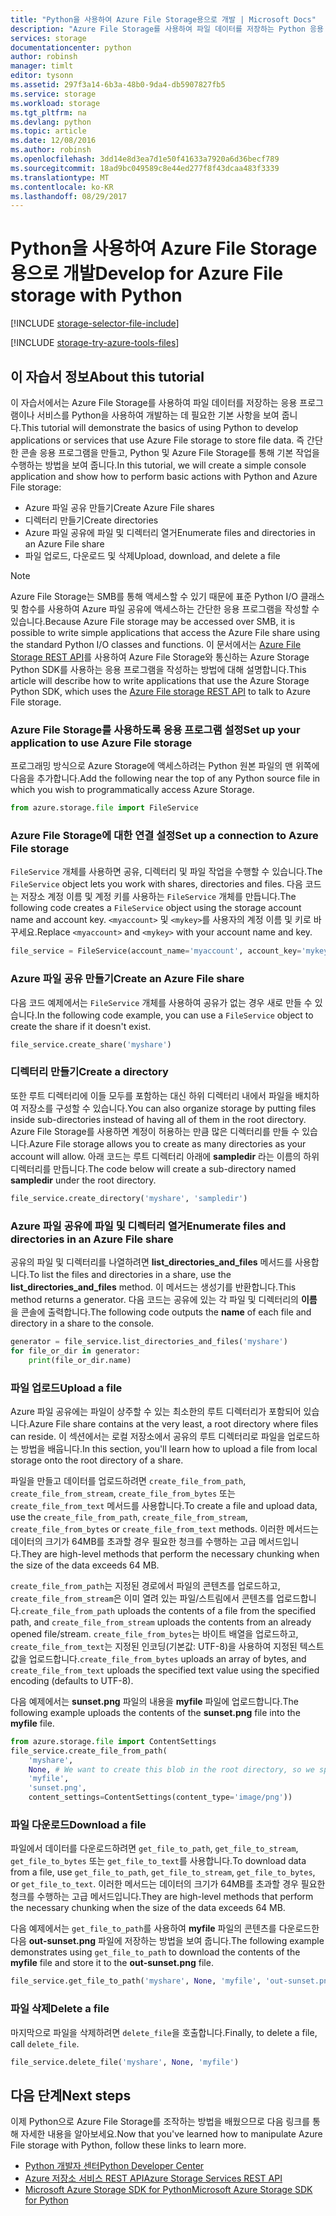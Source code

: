 ```yaml
---
title: "Python을 사용하여 Azure File Storage용으로 개발 | Microsoft Docs"
description: "Azure File Storage를 사용하여 파일 데이터를 저장하는 Python 응용 프로그램 및 서비스를 개발하는 방법에 대해 알아봅니다."
services: storage
documentationcenter: python
author: robinsh
manager: timlt
editor: tysonn
ms.assetid: 297f3a14-6b3a-48b0-9da4-db5907827fb5
ms.service: storage
ms.workload: storage
ms.tgt_pltfrm: na
ms.devlang: python
ms.topic: article
ms.date: 12/08/2016
ms.author: robinsh
ms.openlocfilehash: 3dd14e8d3ea7d1e50f41633a7920a6d36becf789
ms.sourcegitcommit: 18ad9bc049589c8e44ed277f8f43dcaa483f3339
ms.translationtype: MT
ms.contentlocale: ko-KR
ms.lasthandoff: 08/29/2017
---
```

# <a name="develop-for-azure-file-storage-with-python"></a><span data-ttu-id="5a6dc-103">Python을 사용하여 Azure File Storage용으로 개발</span><span class="sxs-lookup"><span data-stu-id="5a6dc-103">Develop for Azure File storage with Python</span></span>
[!INCLUDE [storage-selector-file-include](../../../includes/storage-selector-file-include.md)]

[!INCLUDE [storage-try-azure-tools-files](../../../includes/storage-try-azure-tools-files.md)]

## <a name="about-this-tutorial"></a><span data-ttu-id="5a6dc-104">이 자습서 정보</span><span class="sxs-lookup"><span data-stu-id="5a6dc-104">About this tutorial</span></span>
<span data-ttu-id="5a6dc-105">이 자습서에서는 Azure File Storage를 사용하여 파일 데이터를 저장하는 응용 프로그램이나 서비스를 Python을 사용하여 개발하는 데 필요한 기본 사항을 보여 줍니다.</span><span class="sxs-lookup"><span data-stu-id="5a6dc-105">This tutorial will demonstrate the basics of using Python to develop applications or services that use Azure File storage to store file data.</span></span> <span data-ttu-id="5a6dc-106">즉 간단한 콘솔 응용 프로그램을 만들고, Python 및 Azure File Storage를 통해 기본 작업을 수행하는 방법을 보여 줍니다.</span><span class="sxs-lookup"><span data-stu-id="5a6dc-106">In this tutorial, we will create a simple console application and show how to perform basic actions with Python and Azure File storage:</span></span>

* <span data-ttu-id="5a6dc-107">Azure 파일 공유 만들기</span><span class="sxs-lookup"><span data-stu-id="5a6dc-107">Create Azure File shares</span></span>
* <span data-ttu-id="5a6dc-108">디렉터리 만들기</span><span class="sxs-lookup"><span data-stu-id="5a6dc-108">Create directories</span></span>
* <span data-ttu-id="5a6dc-109">Azure 파일 공유에 파일 및 디렉터리 열거</span><span class="sxs-lookup"><span data-stu-id="5a6dc-109">Enumerate files and directories in an Azure File share</span></span>
* <span data-ttu-id="5a6dc-110">파일 업로드, 다운로드 및 삭제</span><span class="sxs-lookup"><span data-stu-id="5a6dc-110">Upload, download, and delete a file</span></span>

> [!Note]  
> <span data-ttu-id="5a6dc-111">Azure File Storage는 SMB를 통해 액세스할 수 있기 때문에 표준 Python I/O 클래스 및 함수를 사용하여 Azure 파일 공유에 액세스하는 간단한 응용 프로그램을 작성할 수 있습니다.</span><span class="sxs-lookup"><span data-stu-id="5a6dc-111">Because Azure File storage may be accessed over SMB, it is possible to write simple applications that access the Azure File share using the standard Python I/O classes and functions.</span></span> <span data-ttu-id="5a6dc-112">이 문서에서는 [Azure File Storage REST API](https://docs.microsoft.com/en-us/rest/api/storageservices/fileservices/file-service-rest-api)를 사용하여 Azure File Storage와 통신하는 Azure Storage Python SDK를 사용하는 응용 프로그램을 작성하는 방법에 대해 설명합니다.</span><span class="sxs-lookup"><span data-stu-id="5a6dc-112">This article will describe how to write applications that use the Azure Storage Python SDK, which uses the [Azure File storage REST API](https://docs.microsoft.com/en-us/rest/api/storageservices/fileservices/file-service-rest-api) to talk to Azure File storage.</span></span>

### <a name="set-up-your-application-to-use-azure-file-storage"></a><span data-ttu-id="5a6dc-113">Azure File Storage를 사용하도록 응용 프로그램 설정</span><span class="sxs-lookup"><span data-stu-id="5a6dc-113">Set up your application to use Azure File storage</span></span>
<span data-ttu-id="5a6dc-114">프로그래밍 방식으로 Azure Storage에 액세스하려는 Python 원본 파일의 맨 위쪽에 다음을 추가합니다.</span><span class="sxs-lookup"><span data-stu-id="5a6dc-114">Add the following near the top of any Python source file in which you wish to programmatically access Azure Storage.</span></span>

```python
from azure.storage.file import FileService
```

### <a name="set-up-a-connection-to-azure-file-storage"></a><span data-ttu-id="5a6dc-115">Azure File Storage에 대한 연결 설정</span><span class="sxs-lookup"><span data-stu-id="5a6dc-115">Set up a connection to Azure File storage</span></span> 
<span data-ttu-id="5a6dc-116">`FileService` 개체를 사용하면 공유, 디렉터리 및 파일 작업을 수행할 수 있습니다.</span><span class="sxs-lookup"><span data-stu-id="5a6dc-116">The `FileService` object lets you work with shares, directories and files.</span></span> <span data-ttu-id="5a6dc-117">다음 코드는 저장소 계정 이름 및 계정 키를 사용하는 `FileService` 개체를 만듭니다.</span><span class="sxs-lookup"><span data-stu-id="5a6dc-117">The following code creates a `FileService` object using the storage account name and account key.</span></span> <span data-ttu-id="5a6dc-118">`<myaccount>` 및 `<mykey>`를 사용자의 계정 이름 및 키로 바꾸세요.</span><span class="sxs-lookup"><span data-stu-id="5a6dc-118">Replace `<myaccount>` and `<mykey>` with your account name and key.</span></span>

```python
file_service = FileService(account_name='myaccount', account_key='mykey')
```

### <a name="create-an-azure-file-share"></a><span data-ttu-id="5a6dc-119">Azure 파일 공유 만들기</span><span class="sxs-lookup"><span data-stu-id="5a6dc-119">Create an Azure File share</span></span>
<span data-ttu-id="5a6dc-120">다음 코드 예제에서는 `FileService` 개체를 사용하여 공유가 없는 경우 새로 만들 수 있습니다.</span><span class="sxs-lookup"><span data-stu-id="5a6dc-120">In the following code example, you can use a `FileService` object to create the share if it doesn't exist.</span></span>

```python
file_service.create_share('myshare')
```

### <a name="create-a-directory"></a><span data-ttu-id="5a6dc-121">디렉터리 만들기</span><span class="sxs-lookup"><span data-stu-id="5a6dc-121">Create a directory</span></span>
<span data-ttu-id="5a6dc-122">또한 루트 디렉터리에 이들 모두를 포함하는 대신 하위 디렉터리 내에서 파일을 배치하여 저장소를 구성할 수 있습니다.</span><span class="sxs-lookup"><span data-stu-id="5a6dc-122">You can also organize storage by putting files inside sub-directories instead of having all of them in the root directory.</span></span> <span data-ttu-id="5a6dc-123">Azure File Storage를 사용하면 계정이 허용하는 만큼 많은 디렉터리를 만들 수 있습니다.</span><span class="sxs-lookup"><span data-stu-id="5a6dc-123">Azure File storage allows you to create as many directories as your account will allow.</span></span> <span data-ttu-id="5a6dc-124">아래 코드는 루트 디렉터리 아래에 **sampledir** 라는 이름의 하위 디렉터리를 만듭니다.</span><span class="sxs-lookup"><span data-stu-id="5a6dc-124">The code below will create a sub-directory named **sampledir** under the root directory.</span></span>

```python
file_service.create_directory('myshare', 'sampledir')
```

### <a name="enumerate-files-and-directories-in-an-azure-file-share"></a><span data-ttu-id="5a6dc-125">Azure 파일 공유에 파일 및 디렉터리 열거</span><span class="sxs-lookup"><span data-stu-id="5a6dc-125">Enumerate files and directories in an Azure File share</span></span>
<span data-ttu-id="5a6dc-126">공유의 파일 및 디렉터리를 나열하려면 **list\_directories\_and\_files** 메서드를 사용합니다.</span><span class="sxs-lookup"><span data-stu-id="5a6dc-126">To list the files and directories in a share, use the **list\_directories\_and\_files** method.</span></span> <span data-ttu-id="5a6dc-127">이 메서드는 생성기를 반환합니다.</span><span class="sxs-lookup"><span data-stu-id="5a6dc-127">This method returns a generator.</span></span> <span data-ttu-id="5a6dc-128">다음 코드는 공유에 있는 각 파일 및 디렉터리의 **이름** 을 콘솔에 출력합니다.</span><span class="sxs-lookup"><span data-stu-id="5a6dc-128">The following code outputs the **name** of each file and directory in a share to the console.</span></span>

```python
generator = file_service.list_directories_and_files('myshare')
for file_or_dir in generator:
    print(file_or_dir.name)
```

### <a name="upload-a-file"></a><span data-ttu-id="5a6dc-129">파일 업로드</span><span class="sxs-lookup"><span data-stu-id="5a6dc-129">Upload a file</span></span> 
<span data-ttu-id="5a6dc-130">Azure 파일 공유에는 파일이 상주할 수 있는 최소한의 루트 디렉터리가 포함되어 있습니다.</span><span class="sxs-lookup"><span data-stu-id="5a6dc-130">Azure File share contains at the very least, a root directory where files can reside.</span></span> <span data-ttu-id="5a6dc-131">이 섹션에서는 로컬 저장소에서 공유의 루트 디렉터리로 파일을 업로드하는 방법을 배웁니다.</span><span class="sxs-lookup"><span data-stu-id="5a6dc-131">In this section, you'll learn how to upload a file from local storage onto the root directory of a share.</span></span>

<span data-ttu-id="5a6dc-132">파일을 만들고 데이터를 업로드하려면 `create_file_from_path`, `create_file_from_stream`, `create_file_from_bytes` 또는 `create_file_from_text` 메서드를 사용합니다.</span><span class="sxs-lookup"><span data-stu-id="5a6dc-132">To create a file and upload data, use the `create_file_from_path`, `create_file_from_stream`, `create_file_from_bytes` or `create_file_from_text` methods.</span></span> <span data-ttu-id="5a6dc-133">이러한 메서드는 데이터의 크기가 64MB를 초과할 경우 필요한 청크를 수행하는 고급 메서드입니다.</span><span class="sxs-lookup"><span data-stu-id="5a6dc-133">They are high-level methods that perform the necessary chunking when the size of the data exceeds 64 MB.</span></span>

<span data-ttu-id="5a6dc-134">`create_file_from_path`는 지정된 경로에서 파일의 콘텐츠를 업로드하고, `create_file_from_stream`은 이미 열려 있는 파일/스트림에서 콘텐츠를 업로드합니다.</span><span class="sxs-lookup"><span data-stu-id="5a6dc-134">`create_file_from_path` uploads the contents of a file from the specified path, and `create_file_from_stream` uploads the contents from an already opened file/stream.</span></span> <span data-ttu-id="5a6dc-135">`create_file_from_bytes`는 바이트 배열을 업로드하고, `create_file_from_text`는 지정된 인코딩(기본값: UTF-8)을 사용하여 지정된 텍스트 값을 업로드합니다.</span><span class="sxs-lookup"><span data-stu-id="5a6dc-135">`create_file_from_bytes` uploads an array of bytes, and `create_file_from_text` uploads the specified text value using the specified encoding (defaults to UTF-8).</span></span>

<span data-ttu-id="5a6dc-136">다음 예제에서는 **sunset.png** 파일의 내용을 **myfile** 파일에 업로드합니다.</span><span class="sxs-lookup"><span data-stu-id="5a6dc-136">The following example uploads the contents of the **sunset.png** file into the **myfile** file.</span></span>

```python
from azure.storage.file import ContentSettings
file_service.create_file_from_path(
    'myshare',
    None, # We want to create this blob in the root directory, so we specify None for the directory_name
    'myfile',
    'sunset.png',
    content_settings=ContentSettings(content_type='image/png'))
```

### <a name="download-a-file"></a><span data-ttu-id="5a6dc-137">파일 다운로드</span><span class="sxs-lookup"><span data-stu-id="5a6dc-137">Download a file</span></span>
<span data-ttu-id="5a6dc-138">파일에서 데이터를 다운로드하려면 `get_file_to_path`, `get_file_to_stream`, `get_file_to_bytes` 또는 `get_file_to_text`를 사용합니다.</span><span class="sxs-lookup"><span data-stu-id="5a6dc-138">To download data from a file, use `get_file_to_path`, `get_file_to_stream`, `get_file_to_bytes`, or `get_file_to_text`.</span></span> <span data-ttu-id="5a6dc-139">이러한 메서드는 데이터의 크기가 64MB를 초과할 경우 필요한 청크를 수행하는 고급 메서드입니다.</span><span class="sxs-lookup"><span data-stu-id="5a6dc-139">They are high-level methods that perform the necessary chunking when the size of the data exceeds 64 MB.</span></span>

<span data-ttu-id="5a6dc-140">다음 예제에서는 `get_file_to_path`를 사용하여 **myfile** 파일의 콘텐츠를 다운로드한 다음 **out-sunset.png** 파일에 저장하는 방법을 보여 줍니다.</span><span class="sxs-lookup"><span data-stu-id="5a6dc-140">The following example demonstrates using `get_file_to_path` to download the contents of the **myfile** file and store it to the **out-sunset.png** file.</span></span>

```python
file_service.get_file_to_path('myshare', None, 'myfile', 'out-sunset.png')
```

### <a name="delete-a-file"></a><span data-ttu-id="5a6dc-141">파일 삭제</span><span class="sxs-lookup"><span data-stu-id="5a6dc-141">Delete a file</span></span>
<span data-ttu-id="5a6dc-142">마지막으로 파일을 삭제하려면 `delete_file`을 호출합니다.</span><span class="sxs-lookup"><span data-stu-id="5a6dc-142">Finally, to delete a file, call `delete_file`.</span></span>

```python
file_service.delete_file('myshare', None, 'myfile')
```

## <a name="next-steps"></a><span data-ttu-id="5a6dc-143">다음 단계</span><span class="sxs-lookup"><span data-stu-id="5a6dc-143">Next steps</span></span>
<span data-ttu-id="5a6dc-144">이제 Python으로 Azure File Storage를 조작하는 방법을 배웠으므로 다음 링크를 통해 자세한 내용을 알아보세요.</span><span class="sxs-lookup"><span data-stu-id="5a6dc-144">Now that you've learned how to manipulate Azure File storage with Python, follow these links to learn more.</span></span>

* [<span data-ttu-id="5a6dc-145">Python 개발자 센터</span><span class="sxs-lookup"><span data-stu-id="5a6dc-145">Python Developer Center</span></span>](/develop/python/)
* [<span data-ttu-id="5a6dc-146">Azure 저장소 서비스 REST API</span><span class="sxs-lookup"><span data-stu-id="5a6dc-146">Azure Storage Services REST API</span></span>](http://msdn.microsoft.com/library/azure/dd179355)
* [<span data-ttu-id="5a6dc-147">Microsoft Azure Storage SDK for Python</span><span class="sxs-lookup"><span data-stu-id="5a6dc-147">Microsoft Azure Storage SDK for Python</span></span>](https://github.com/Azure/azure-storage-python)